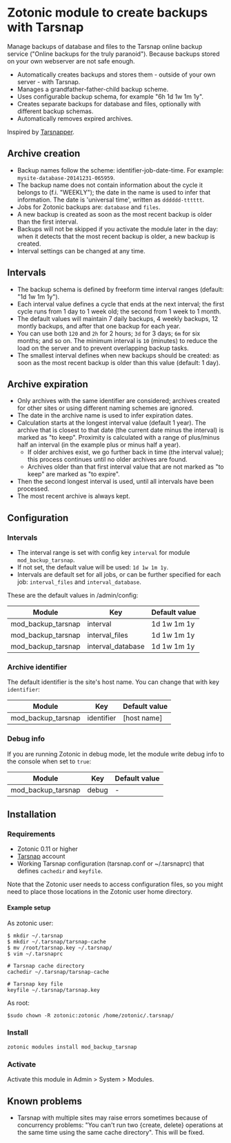 # Zotonic module to create backups with Tarsnap

Manage backups of database and files to the Tarsnap online backup service ("Online backups for the truly paranoid"). Because backups stored on your own webserver are not safe enough.

* Automatically creates backups and stores them - outside of your own server - with Tarsnap.
* Manages a grandfather-father-child backup scheme.
* Uses configurable backup schema, for example "6h 1d 1w 1m 1y".
* Creates separate backups for database and files, optionally with different backup schemas.
* Automatically removes expired archives.

Inspired by [Tarsnapper](https://github.com/miracle2k/tarsnapper).


## Archive creation

* Backup names follow the scheme: identifier-job-date-time. For example: `mysite-database-20141231-065959`.
* The backup name does not contain information about the cycle it belongs to (f.i. "WEEKLY");  the date in the name is used to infer that information. The date is 'universal time', written as `dddddd-tttttt`.
* Jobs for Zotonic backups are: `database` and `files`.
* A new backup is created as soon as the most recent backup is older than the first interval.
* Backups will not be skipped if you activate the module later in the day: when it detects that the most recent backup is older, a new backup is created.
* Interval settings can be changed at any time.


## Intervals

* The backup schema is defined by freeform time interval ranges (default: "1d 1w 1m 1y").
* Each interval value defines a cycle that ends at the next interval; the first cycle runs from 1 day to 1 week old; the second from 1 week to 1 month.
* The default values will maintain 7 daily backups, 4 weekly backups, 12 montly backups, and after that one backup for each year.
* You can use  both `120` and `2h` for 2 hours; `3d` for 3 days; `6m` for six months; and so on. The minimum interval is `10` (minutes) to reduce the load on the server and to prevent overlapping backup tasks.
* The smallest interval defines when new backups should be created: as soon as the most recent backup is older than this value (default: 1 day).


## Archive expiration

* Only archives with the same identifier are considered; archives created for other sites or using different naming schemes are ignored.
* The date in the archive name is used to infer expiration dates. 
* Calculation starts at the longest interval value (default 1 year). The archive that is closest to that date (the current date minus the interval) is marked as "to keep". Proximity is calculated with a range of plus/minus half an interval (in the example plus or minus half a year).
  * If older archives exist, we go further back in time (the interval value); this process continues until no older archives are found.
  * Archives older than that first interval value that are not marked as "to keep" are marked as "to expire".
* Then the second longest interval is used, until all intervals have been processed.
* The most recent archive is always kept.


## Configuration

### Intervals

* The interval range is set with config key `interval` for module `mod_backup_tarsnap`.
* If not set, the default value will be used: `1d 1w 1m 1y`.
* Intervals are default set for all jobs, or can be further specified for each job: `interval_files` and `interval_database`.

These are the default values in /admin/config:

| Module | Key | Default value |
|--------|-----|-------|
| mod_backup_tarsnap | interval          | 1d 1w 1m 1y  |
| mod_backup_tarsnap | interval_files    | 1d 1w 1m 1y  |
| mod_backup_tarsnap | interval_database | 1d 1w 1m 1y  |


### Archive identifier

The default identifier is the site's host name. You can change that with key `identifier`:

| Module | Key | Default value |
|--------|-----|-------|
| mod_backup_tarsnap | identifier          | [host name]  |


### Debug info

If you are running Zotonic in debug mode, let the module write debug info to the console when set to `true`:

| Module | Key | Default value |
|--------|-----|-------|
| mod_backup_tarsnap | debug          | -  |



## Installation

### Requirements

* Zotonic 0.11 or higher
* [Tarsnap](https://www.tarsnap.com) account
* Working Tarsnap configuration (tarsnap.conf or ~/.tarsnaprc) that defines `cachedir` and `keyfile`.

Note that the Zotonic user needs to access configuration files, so you might need to place those locations in the Zotonic user home directory.

#### Example setup

As zotonic user:

    $ mkdir ~/.tarsnap
    $ mkdir ~/.tarsnap/tarsnap-cache
    $ mv /root/tarsnap.key ~/.tarsnap/
    $ vim ~/.tarsnaprc
    
    # Tarsnap cache directory
    cachedir ~/.tarsnap/tarsnap-cache

    # Tarsnap key file
    keyfile ~/.tarsnap/tarsnap.key

As root:

    $sudo chown -R zotonic:zotonic /home/zotonic/.tarsnap/


### Install

    zotonic modules install mod_backup_tarsnap


### Activate

Activate this module in Admin > System > Modules. 


## Known problems

* Tarsnap with multiple sites may raise errors sometimes because of concurrency problems: "You can't run two {create, delete} operations at the same time using the same cache directory". This will be fixed.
